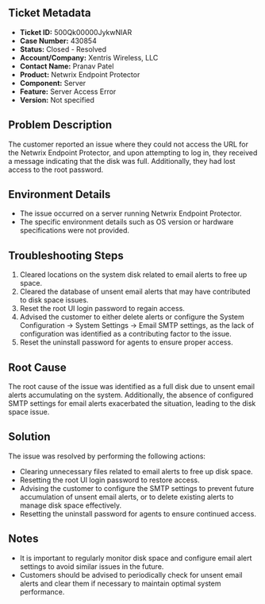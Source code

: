 ## Ticket Metadata
- **Ticket ID:** 500Qk00000JykwNIAR
- **Case Number:** 430854
- **Status:** Closed - Resolved
- **Account/Company:** Xentris Wireless, LLC
- **Contact Name:** Pranav Patel
- **Product:** Netwrix Endpoint Protector
- **Component:** Server
- **Feature:** Server Access Error
- **Version:** Not specified

## Problem Description
The customer reported an issue where they could not access the URL for the Netwrix Endpoint Protector, and upon attempting to log in, they received a message indicating that the disk was full. Additionally, they had lost access to the root password.

## Environment Details
- The issue occurred on a server running Netwrix Endpoint Protector.
- The specific environment details such as OS version or hardware specifications were not provided.

## Troubleshooting Steps
1. Cleared locations on the system disk related to email alerts to free up space.
2. Cleared the database of unsent email alerts that may have contributed to disk space issues.
3. Reset the root UI login password to regain access.
4. Advised the customer to either delete alerts or configure the System Configuration -> System Settings -> Email SMTP settings, as the lack of configuration was identified as a contributing factor to the issue.
5. Reset the uninstall password for agents to ensure proper access.

## Root Cause
The root cause of the issue was identified as a full disk due to unsent email alerts accumulating on the system. Additionally, the absence of configured SMTP settings for email alerts exacerbated the situation, leading to the disk space issue.

## Solution
The issue was resolved by performing the following actions:
- Clearing unnecessary files related to email alerts to free up disk space.
- Resetting the root UI login password to restore access.
- Advising the customer to configure the SMTP settings to prevent future accumulation of unsent email alerts, or to delete existing alerts to manage disk space effectively.
- Resetting the uninstall password for agents to ensure continued access.

## Notes
- It is important to regularly monitor disk space and configure email alert settings to avoid similar issues in the future.
- Customers should be advised to periodically check for unsent email alerts and clear them if necessary to maintain optimal system performance.